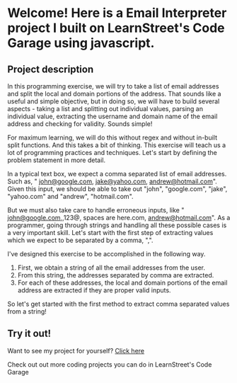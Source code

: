
Welcome! Here is a Email Interpreter project I built on LearnStreet's Code Garage using javascript.
===============================================================================================================

Project description
-------------------------

In this programming exercise, we will try to take a list of email addresses and split the local and domain portions of the address. That sounds like a useful and simple objective, but in doing so, we will have to build several aspects - taking a list and splitting out individual values, parsing an individual value, extracting the username and domain name of the email address and checking for validity. Sounds simple!

For maximum learning, we will do this without regex and without in-built split functions. And this takes a bit of thinking. This exercise will teach us a lot of programming practices and techniques. Let's start by defining the problem statement in more detail.

In a typical text box, we expect a comma separated list of email addresses. Such as, " john@google.com, jake@yahoo.com, andrew@hotmail.com". Given this input, we should be able to take out "john", "google.com", "jake", "yahoo.com" and "andrew", "hotmail.com".

But we must also take care to handle erroneous inputs, like " john@google.com,,123@, spaces are here.com, andrew@hotmail.com". As a programmer, going through strings and handling all these possible cases is a very important skill. Let's start with the first step of extracting values which we expect to be separated by a comma, ",".

I've designed this exercise to be accomplished in the following way.
1) First, we obtain a string of all the email addresses from the user.
2) From this string, the addresses separated by comma are extracted.
3) For each of these addresses, the local and domain portions of the email address are extracted if they are proper valid inputs.

So let's get started with the first method to extract comma separated values from a string!

Try it out!
--------------

Want to see my project for yourself? [Click here](http://www.learnstreet.com//view_profile/5122524c76b99c7334000b57/project)

Check out out more coding projects you can do in LearnStreet's Code Garage
		